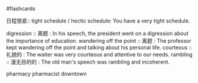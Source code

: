 #flashcards 

日程很紧:: tight schedule / hectic schedule: You have a very tight schedule.

digression :: 离题 : In his speech, the president went on a digression about the importance of education.
wandering off the point :: 离题 : The professor kept wandering off the point and talking about his personal life.
courteous :: 礼貌的 : The waiter was very courteous and attentive to our needs.
rambling :: 漫无目的的 : The old man's speech was rambling and incoherent.

pharmacy
pharmacist
downtown


